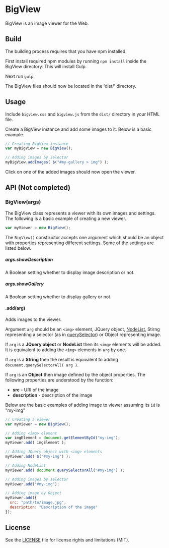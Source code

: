# BigView

BigView is an image viewer for the Web.

## Build

The building process requires that you have npm installed.

First install required npm modules by running `npm install` inside the BigView directory. This will install Gulp.

Next run `gulp`.

The BigView files should now be located in the 'dist/' directory.

## Usage

Include `bigview.css` and `bigview.js` from the `dist/` directory in your HTML file.

Create a BigView instance and add some images to it. Below is a basic example.
```javascript
// Creating BigView instance
var myBigView = new BigView();

// Adding images by selector
myBigView.addImages( $("#my-gallery > img") );
```
Click on one of the added images should now open the viewer.

## API (Not completed)

### BigView(args)

The BigView class represents a viewer with its own images and settings. The following is a basic example of creating a new viewer.
```javascript
var myViewer = new BigView();
```
The `BigView()` constructor accepts one argument which should be an object with properties representing different settings. Some of the settings are listed below.

##### args.showDescription

A Boolean setting whether to display image description or not.

##### args.showGallery

A Boolean setting whether to display gallery or not.

#### .add(arg)

Adds images to the viewer.

Argument `arg` should be an `<img>` element, JQuery object, [NodeList](https://developer.mozilla.org/en/docs/Web/API/NodeList), Stirng representing a selector (as in [querySelector](https://developer.mozilla.org/en-US/docs/Web/API/Document/querySelector)) or Object representing image.

If `arg` is a **JQuery object** or **NodeList** then its `<img>` elements will be added. It is equivalent to adding the `<img>` elements in `arg` by one.

If `arg` is a **String** then the result is equivalent to adding `document.querySelectorAll( arg )`.

If `arg` is an **Object** then image defined by the object properties. The following properties are understood by the function:
* **src** - URI of the image
* **description** - description of the image

Below are the basic examples of adding image to viewer assuming its ```id``` is "my-img"
```javascript
// Creating a viewer
var myViewer = new BigView();

// Adding <img> element
var imgElement = document.getElementById("my-img");
myViewer.add( imgElement );

// Adding JQuery object with <img> elements
myViewer.add( $("#my-img") );

// Adding NodeList
myViewer.add( document.querySelectorAll("#my-img") );

// Adding images by selector
myViewer.add("#my-img");

// Adding image by Object
myViewer.add({
  src: "path/to/image.jpg",
  description: "Description of the image"
});
```

## License

See the [LICENSE](LICENSE) file for license rights and limitations (MIT).
